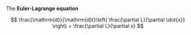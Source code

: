 The **Euler-Lagrange equation**

$$
\frac{\mathrm{d}}{\mathrm{d}t}\left( \frac{\partial L}{\partial \dot{x}} \right) = \frac{\partial L}{\partial x}
$$